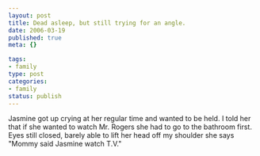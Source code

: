 ```yaml
--- 
layout: post
title: Dead asleep, but still trying for an angle.
date: 2006-03-19
published: true
meta: {}

tags: 
- family
type: post
categories: 
- family
status: publish
---
```



Jasmine got up crying at her regular time and wanted to be held. I told her that if she wanted to watch Mr. Rogers she had to go to the bathroom first. Eyes still closed, barely able to lift her head off my shoulder she says "Mommy said Jasmine watch T.V." 

